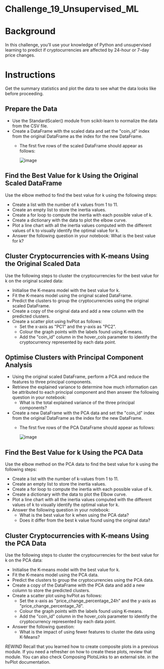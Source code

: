 # Challenge_19_Unsupervised_ML

# Background
In this challenge, you’ll use your knowledge of Python and unsupervised learning to predict if cryptocurrencies are affected by 24-hour or 7-day price changes.

# Instructions
Get the summary statistics and plot the data to see what the data looks like before proceeding.

## Prepare the Data
  - Use the StandardScaler() module from scikit-learn to normalize the data from the CSV file.
  - Create a DataFrame with the scaled data and set the "coin_id" index from the original DataFrame as the index for the new DataFrame.
      - The first five rows of the scaled DataFrame should appear as follows:

        ![image](https://github.com/VanHg33/Challenge_19_Unsupervised_ML/assets/135322223/eae872ac-baef-4939-aba2-e9b40ada7bb8)

## Find the Best Value for k Using the Original Scaled DataFrame
Use the elbow method to find the best value for k using the following steps:
  - Create a list with the number of k values from 1 to 11.
  - Create an empty list to store the inertia values.
  - Create a for loop to compute the inertia with each possible value of k.
  - Create a dictionary with the data to plot the elbow curve.
  - Plot a line chart with all the inertia values computed with the different values of k to visually identify the optimal value for k.
  - Answer the following question in your notebook: What is the best value for k?
    
## Cluster Cryptocurrencies with K-means Using the Original Scaled Data
Use the following steps to cluster the cryptocurrencies for the best value for k on the original scaled data:
  - Initialise the K-means model with the best value for k.
  - Fit the K-means model using the original scaled DataFrame.
  - Predict the clusters to group the cryptocurrencies using the original scaled DataFrame.
  - Create a copy of the original data and add a new column with the predicted clusters.
  - Create a scatter plot using hvPlot as follows:
      - Set the x-axis as "PC1" and the y-axis as "PC2".
      - Colour the graph points with the labels found using K-means.
      - Add the "coin_id" column in the hover_cols parameter to identify the cryptocurrency represented by each data point.
        
## Optimise Clusters with Principal Component Analysis
  - Using the original scaled DataFrame, perform a PCA and reduce the features to three principal components.
  - Retrieve the explained variance to determine how much information can be attributed to each principal component and then answer the following question in your notebook:
      - What is the total explained variance of the three principal components?
  - Create a new DataFrame with the PCA data and set the "coin_id" index from the original DataFrame as the index for the new DataFrame.
      - The first five rows of the PCA DataFrame should appear as follows:

        ![image](https://github.com/VanHg33/Challenge_19_Unsupervised_ML/assets/135322223/961b1695-b379-4d0c-8c34-3ccc5e680b9f)


## Find the Best Value for k Using the PCA Data
Use the elbow method on the PCA data to find the best value for k using the following steps:
  - Create a list with the number of k-values from 1 to 11.
  - Create an empty list to store the inertia values.
  - Create a for loop to compute the inertia with each possible value of k.
  - Create a dictionary with the data to plot the Elbow curve.
  - Plot a line chart with all the inertia values computed with the different values of k to visually identify the optimal value for k.
  - Answer the following question in your notebook:
      - What is the best value for k when using the PCA data?
      - Does it differ from the best k value found using the original data?

## Cluster Cryptocurrencies with K-means Using the PCA Data
Use the following steps to cluster the cryptocurrencies for the best value for k on the PCA data:
  - Initialise the K-means model with the best value for k.
  - Fit the K-means model using the PCA data.
  - Predict the clusters to group the cryptocurrencies using the PCA data.
  - Create a copy of the DataFrame with the PCA data and add a new column to store the predicted clusters.
  - Create a scatter plot using hvPlot as follows:
      - Set the x-axis as "price_change_percentage_24h" and the y-axis as "price_change_percentage_7d".
      - Colour the graph points with the labels found using K-means.
      - Add the "coin_id" column in the hover_cols parameter to identify the cryptocurrency represented by each data point.
  - Answer the following question:
      - What is the impact of using fewer features to cluster the data using K-Means?
        
*REWIND*
Recall that you learned how to create composite plots in a previous module. If you need a refresher on how to create these plots, review that module. You can also check Composing PlotsLinks to an external site. in the hvPlot documentation.
